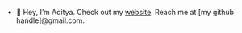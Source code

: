 - 👋 Hey, I’m Aditya. Check out my [website](https://adityatadimeti.github.io). Reach me at [my github handle]@gmail.com.

<!---
adityatadimeti/adityatadimeti is a ✨ special ✨ repository because its `README.md` (this file) appears on your GitHub profile.
You can click the Preview link to take a look at your changes.
--->
